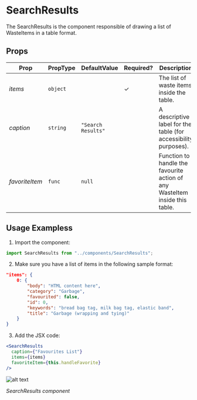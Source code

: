 # SearchResults

The SearchResults is the component responsible of drawing a list of WasteItems in a table format.

## Props

| Prop           | PropType | DefaultValue       | Required? | Description                                                                 |
| -------------- | -------- | ------------------ | --------- | --------------------------------------------------------------------------- |
| _items_        | `object` |                    | ✓         | The list of waste items inside the table.                                   |
| _caption_      | `string` | `"Search Results"` |           | A descriptive label for the table (for accessibility purposes).             |
| _favoriteItem_ | `func`   | `null`             |           | Function to handle the favourite action of any WasteItem inside this table. |

## Usage Exampless

1. Import the component:

```javascript
import SearchResults from "../components/SearchResults";
```

2. Make sure you have a list of items in the following sample format:

```json
"items": {
    0: {
        "body": "HTML content here",
        "category": "Garbage",
        "favourited": false,
        "id": 0,
        "keywords": "bread bag tag, milk bag tag, elastic band",
        "title": "Garbage (wrapping and tying)"
    }
}
```

3. Add the JSX code:

```jsx
<SearchResults
  caption={"Favourites List"}
  items={items}
  favoriteItem={this.handleFavorite}
/>
```

![alt text](http://lacerda.design/Shopify2019/SearchResults.png "SearchResults component on Desktops")

_*SearchResults component*_
